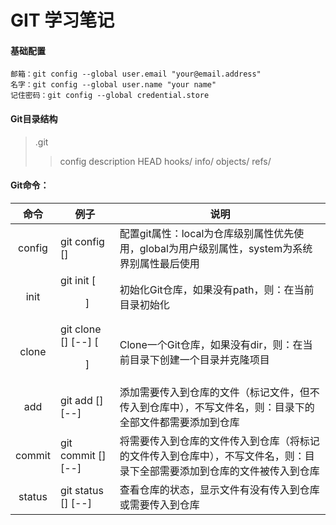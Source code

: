# GIT 学习笔记

#### 基础配置
```
邮箱：git config --global user.email "your@email.address"
名字：git config --global user.name "your name" 
记住密码：git config --global credential.store
```

#### Git目录结构
> .git
>> config
>> description
>> HEAD
>> hooks/
>> info/
>> objects/
>> refs/


#### Git命令：
|命令|例子|说明|
|:---:|---|---|
|config|git config [<options>]|配置git属性：local为仓库级别属性优先使用，global为用户级别属性，system为系统界别属性最后使用|
|init|git init [<dir>]|初始化Git仓库，如果没有path，则：在当前目录初始化|
|clone|git clone [<options>] [--] <repo> [<dir>]|Clone一个Git仓库，如果没有dir，则：在当前目录下创建一个目录并克隆项目|
|add|git add [<options>] [--] <pathspec>|添加需要传入到仓库的文件（标记文件，但不传入到仓库中），不写文件名，则：目录下的全部文件都需要添加到仓库|
|commit|git commit [<options>] [--] <pathspec>|将需要传入到仓库的文件传入到仓库（将标记的文件传入到仓库中），不写文件名，则：目录下全部需要添加到仓库的文件被传入到仓库|
|status|git status [<options>] [--] <pathspec>|查看仓库的状态，显示文件有没有传入到仓库或需要传入到仓库|